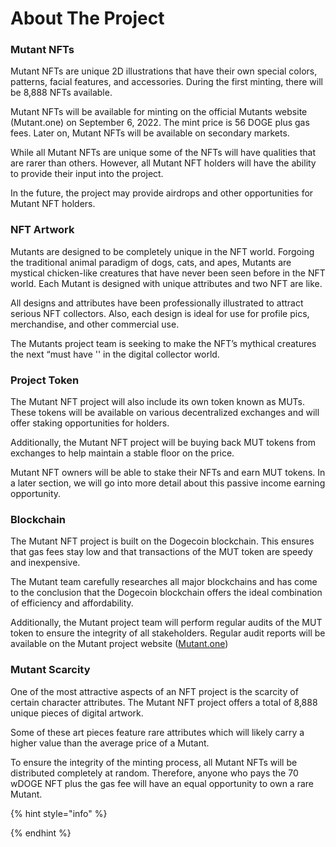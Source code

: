 # About The Project

### Mutant NFTs&#x20;

Mutant NFTs are unique 2D illustrations that have their own special colors, patterns, facial features, and accessories. During the first minting, there will be 8,888 NFTs available.&#x20;

Mutant NFTs will be available for minting on the official Mutants website (Mutant.one) on September 6, 2022. The mint price is 56 DOGE plus gas fees. Later on, Mutant NFTs will be available on secondary markets.

While all Mutant NFTs are unique some of the NFTs will have qualities that are rarer than others. However, all Mutant NFT holders will have the ability to provide their input into the project.&#x20;

In the future, the project may provide airdrops and other opportunities for Mutant NFT holders.

### **NFT Artwork**

Mutants are designed to be completely unique in the NFT world. Forgoing the traditional animal paradigm of dogs, cats, and apes, Mutants are mystical chicken-like creatures that have never been seen before in the NFT world. Each Mutant is designed with unique attributes and two NFT are like.

All designs and attributes have been professionally illustrated to attract serious NFT collectors. Also, each design is ideal for use for profile pics, merchandise, and other commercial use.&#x20;

The Mutants project team is seeking to make the NFT’s mythical creatures the next “must have '' in the digital collector world.

### Project Token

The Mutant NFT project will also include its own token known as MUTs. These tokens will be available on various decentralized exchanges and will offer staking opportunities for holders.&#x20;

Additionally, the Mutant NFT project will be buying back MUT tokens from exchanges to help maintain a stable floor on the price.

Mutant NFT owners will be able to stake their NFTs and earn MUT tokens. In a later section, we will go into more detail about this passive income earning opportunity.

### **Blockchain**

The Mutant NFT project is built on the Dogecoin blockchain. This ensures that gas fees stay low and that transactions of the MUT token are speedy and inexpensive.&#x20;

The Mutant team carefully researches all major blockchains and has come to the conclusion that the Dogecoin blockchain offers the ideal combination of efficiency and affordability.

Additionally, the Mutant project team will perform regular audits of the MUT token to ensure the integrity of all stakeholders. Regular audit reports will be available on the Mutant project website ([Mutant.one](https://mutants.one/))

### Mutant Scarcity

One of the most attractive aspects of an NFT project is the scarcity of certain character attributes. The Mutant NFT project offers a total of 8,888 unique pieces of digital artwork.&#x20;

Some of these art pieces feature rare attributes which will likely carry a higher value than the average price of a Mutant.

To ensure the integrity of the minting process, all Mutant NFTs will be distributed completely at random. Therefore, anyone who pays the 70 wDOGE NFT plus the gas fee will have an equal opportunity to own a rare Mutant.&#x20;

{% hint style="info" %}

{% endhint %}

